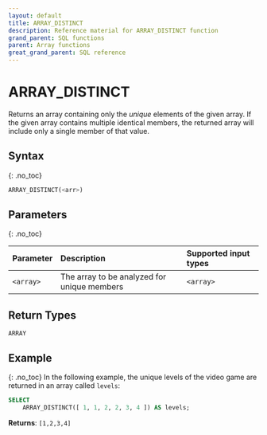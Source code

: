 ```yaml
---
layout: default
title: ARRAY_DISTINCT
description: Reference material for ARRAY_DISTINCT function
grand_parent: SQL functions
parent: Array functions
great_grand_parent: SQL reference
---
```


# ARRAY\_DISTINCT

Returns an array containing only the _unique_ elements of the given array. If the given array contains multiple identical members, the returned array will include only a single member of that value.

## Syntax
{: .no_toc}

```sql
ARRAY_DISTINCT(<arr>)
```
## Parameters 
{: .no_toc}

| Parameter | Description                                  | Supported input types 
| :--------- | :-------------------------------------------- | :----------|
| `<array>`   | The array to be analyzed for unique members | `<array>` |

## Return Types
`ARRAY`

## Example
{: .no_toc}
In the following example, the unique levels of the video game are returned in an array called `levels`: 

```sql
SELECT
	ARRAY_DISTINCT([ 1, 1, 2, 2, 3, 4 ]) AS levels;
```

**Returns**: `[1,2,3,4]`
